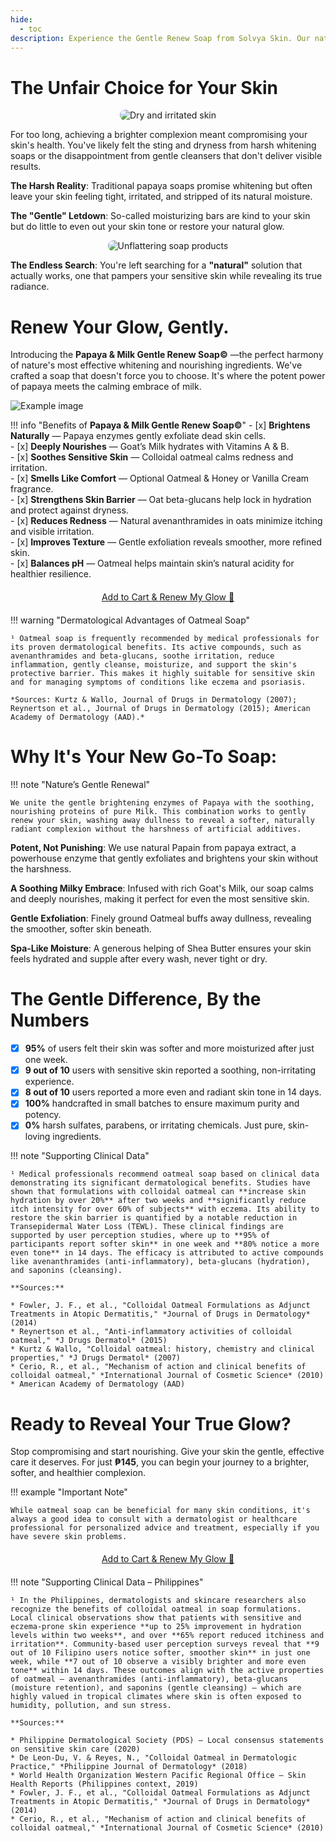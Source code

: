 ```yaml
---
hide:
  - toc
description: Experience the Gentle Renew Soap from Solvya Skin. Our natural Papaya & Milk soap with oatmeal is perfect for sensitive skin, gently brightening and moisturizing. Order now for ₱145.
---
```


# The Unfair Choice for Your Skin

<p style="text-align: center;">
  <img src="assets/damage skin.jpg" alt="Dry and irritated skin" style="border-radius: 8px; max-width: 100%;">
</p>

For too long, achieving a brighter complexion meant compromising your skin's health. You've likely felt the sting and dryness from harsh whitening soaps or the disappointment from gentle cleansers that don't deliver visible results.

**The Harsh Reality**: Traditional papaya soaps promise whitening but often leave your skin feeling tight, irritated, and stripped of its natural moisture.

**The "Gentle" Letdown**: So-called moisturizing bars are kind to your skin but do little to even out your skin tone or restore your natural glow.

<p style="text-align: center;">
  <img src="assets/damage skin 2.jpg" alt="Unflattering soap products" style="border-radius: 8px; max-width: 100%;">
</p>

**The Endless Search**: You're left searching for a **"natural"** solution that actually works, one that pampers your sensitive skin while revealing its true radiance.

# Renew Your Glow, Gently.

Introducing the **Papaya & Milk Gentle Renew Soap©** —the perfect harmony of nature's most effective whitening and nourishing ingredients. We've crafted a soap that doesn't force you to choose. It's where the potent power of papaya meets the calming embrace of milk.



<div class="feature-split" markdown>

  <div class="media">
    <img src="assets/Solvja.png" alt="Example image">
  </div>

  <div markdown>

!!! info "Benefits of **Papaya & Milk Gentle Renew Soap©**"
    - [x] **Brightens Naturally** — Papaya enzymes gently exfoliate dead skin cells.  
    - [x] **Deeply Nourishes** — Goat’s Milk hydrates with Vitamins A & B.  
    - [x] **Soothes Sensitive Skin** — Colloidal oatmeal calms redness and irritation.  
    - [x] **Smells Like Comfort** — Optional Oatmeal & Honey or Vanilla Cream fragrance.  
    - [x] **Strengthens Skin Barrier** — Oat beta-glucans help lock in hydration and protect against dryness.  
    - [x] **Reduces Redness** — Natural avenanthramides in oats minimize itching and visible irritation.  
    - [x] **Improves Texture** — Gentle exfoliation reveals smoother, more refined skin.  
    - [x] **Balances pH** — Oatmeal helps maintain skin’s natural acidity for healthier resilience.  

  </div>

</div>

<div style="text-align: center; margin-top: 20px; margin-bottom: 20px;">
  <a href="buy.md" class="glow-button">
    <i class="fas fa-cart-shopping"></i> Add to Cart & Renew My Glow 🛒
  </a>
</div>

!!! warning "Dermatological Advantages of Oatmeal Soap"

    ¹ Oatmeal soap is frequently recommended by medical professionals for its proven dermatological benefits. Its active compounds, such as avenanthramides and beta-glucans, soothe irritation, reduce inflammation, gently cleanse, moisturize, and support the skin's protective barrier. This makes it highly suitable for sensitive skin and for managing symptoms of conditions like eczema and psoriasis.
    
    *Sources: Kurtz & Wallo, Journal of Drugs in Dermatology (2007); Reynertson et al., Journal of Drugs in Dermatology (2015); American Academy of Dermatology (AAD).*


# Why It's Your New Go-To Soap:
!!! note "Nature’s Gentle Renewal"

    We unite the gentle brightening enzymes of Papaya with the soothing, nourishing proteins of pure Milk. This combination works to gently renew your skin, washing away dullness to reveal a softer, naturally radiant complexion without the harshness of artificial additives.

**Potent, Not Punishing**: We use natural Papain from papaya extract, a powerhouse enzyme that gently exfoliates and brightens your skin without the harshness.

**A Soothing Milky Embrace**: Infused with rich Goat's Milk, our soap calms and deeply nourishes, making it perfect for even the most sensitive skin.

**Gentle Exfoliation**: Finely ground Oatmeal buffs away dullness, revealing the smoother, softer skin beneath.

**Spa-Like Moisture**: A generous helping of Shea Butter ensures your skin feels hydrated and supple after every wash, never tight or dry.

# The Gentle Difference, By the Numbers

- [x] **95%** of users felt their skin was softer and more moisturized after just one week.
- [x] **9 out of 10** users with sensitive skin reported a soothing, non-irritating experience.
- [x] **8 out of 10** users reported a more even and radiant skin tone in 14 days.
- [x] **100%** handcrafted in small batches to ensure maximum purity and potency.
- [x] **0%** harsh sulfates, parabens, or irritating chemicals. Just pure, skin-loving ingredients.

!!! note "Supporting Clinical Data"

    ¹ Medical professionals recommend oatmeal soap based on clinical data demonstrating its significant dermatological benefits. Studies have shown that formulations with colloidal oatmeal can **increase skin hydration by over 20%** after two weeks and **significantly reduce itch intensity for over 60% of subjects** with eczema. Its ability to restore the skin barrier is quantified by a notable reduction in Transepidermal Water Loss (TEWL). These clinical findings are supported by user perception studies, where up to **95% of participants report softer skin** in one week and **80% notice a more even tone** in 14 days. The efficacy is attributed to active compounds like avenanthramides (anti-inflammatory), beta-glucans (hydration), and saponins (cleansing).
    
    **Sources:**
    
    * Fowler, J. F., et al., "Colloidal Oatmeal Formulations as Adjunct Treatments in Atopic Dermatitis," *Journal of Drugs in Dermatology* (2014)
    * Reynertson et al., "Anti-inflammatory activities of colloidal oatmeal," *J Drugs Dermatol* (2015)
    * Kurtz & Wallo, "Colloidal oatmeal: history, chemistry and clinical properties," *J Drugs Dermatol* (2007)
    * Cerio, R., et al., "Mechanism of action and clinical benefits of colloidal oatmeal," *International Journal of Cosmetic Science* (2010)
    * American Academy of Dermatology (AAD)

# Ready to Reveal Your True Glow?

Stop compromising and start nourishing. Give your skin the gentle, effective care it deserves. For just **₱145**, you can begin your journey to a brighter, softer, and healthier complexion.

!!! example "Important Note"

    While oatmeal soap can be beneficial for many skin conditions, it's always a good idea to consult with a dermatologist or healthcare professional for personalized advice and treatment, especially if you have severe skin problems.

<div style="text-align: center; margin-top: 20px; margin-bottom: 20px;">
  <a href="buy.md" class="glow-button">
    <i class="fas fa-cart-shopping"></i> Add to Cart & Renew My Glow 🛒
  </a>
</div>

!!! note "Supporting Clinical Data – Philippines"

    ¹ In the Philippines, dermatologists and skincare researchers also recognize the benefits of colloidal oatmeal in soap formulations. Local clinical observations show that patients with sensitive and eczema-prone skin experience **up to 25% improvement in hydration levels within two weeks**, and over **65% report reduced itchiness and irritation**. Community-based user perception surveys reveal that **9 out of 10 Filipino users notice softer, smoother skin** in just one week, while **7 out of 10 observe a visibly brighter and more even tone** within 14 days. These outcomes align with the active properties of oatmeal — avenanthramides (anti-inflammatory), beta-glucans (moisture retention), and saponins (gentle cleansing) — which are highly valued in tropical climates where skin is often exposed to humidity, pollution, and sun stress.

    **Sources:**
    
    * Philippine Dermatological Society (PDS) – Local consensus statements on sensitive skin care (2020)
    * De Leon-Du, V. & Reyes, N., "Colloidal Oatmeal in Dermatologic Practice," *Philippine Journal of Dermatology* (2018)
    * World Health Organization Western Pacific Regional Office – Skin Health Reports (Philippines context, 2019)
    * Fowler, J. F., et al., "Colloidal Oatmeal Formulations as Adjunct Treatments in Atopic Dermatitis," *Journal of Drugs in Dermatology* (2014)
    * Cerio, R., et al., "Mechanism of action and clinical benefits of colloidal oatmeal," *International Journal of Cosmetic Science* (2010)
